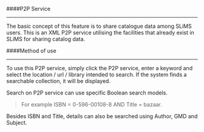 ####P2P Service
<hr>
The basic concept of this feature is to share catalogue data among SLiMS users. This is an XML P2P service utilising the facilities that already exist in SLiMS for sharing catalog data. 

####Method of use

<hr>
To use this P2P service, simply click the P2P service, enter a keyword and select the location / url / library intended to search. If the system finds a searchable collection, it will be displayed.

Search on P2P service can use specific Boolean search models. 
> For example ISBN = 0-596-00108-8 AND Title = bazaar. 
>
> 

Besides ISBN and Title, details can also be searched using Author, GMD and Subject. 
